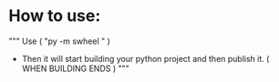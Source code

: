 # How to use:
"""
Use ( "py -m swheel " )
- Then it will start building your python project
and then publish it. ( WHEN BUILDING ENDS )
"""